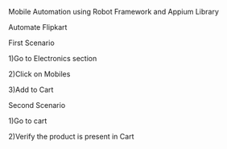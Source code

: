 Mobile Automation using Robot Framework and Appium Library

Automate Flipkart

First Scenario

1)Go to Electronics section

2)Click on Mobiles

3)Add to Cart

Second Scenario

1)Go to cart

2)Verify the product is present in Cart
